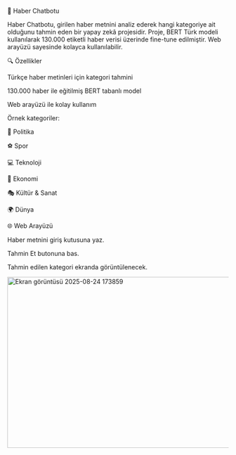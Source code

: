 📰 Haber Chatbotu

Haber Chatbotu, girilen haber metnini analiz ederek hangi kategoriye ait olduğunu tahmin eden bir yapay zekâ projesidir.
Proje, BERT Türk modeli kullanılarak 130.000 etiketli haber verisi üzerinde fine-tune edilmiştir. Web arayüzü sayesinde kolayca kullanılabilir.

🔍 Özellikler

Türkçe haber metinleri için kategori tahmini

130.000 haber ile eğitilmiş BERT tabanlı model

Web arayüzü ile kolay kullanım

Örnek kategoriler:

📰 Politika

⚽ Spor

💻 Teknoloji

💼 Ekonomi

🎭 Kültür & Sanat

🌍 Dünya

🌐 Web Arayüzü

Haber metnini giriş kutusuna yaz.

Tahmin Et butonuna bas.

Tahmin edilen kategori ekranda görüntülenecek.

<img width="1165" height="389" alt="Ekran görüntüsü 2025-08-24 173859" src="https://github.com/user-attachments/assets/f4e11974-80eb-4521-9c8d-24525750e7be" />
